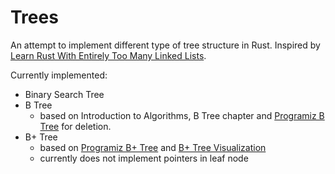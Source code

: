 # Trees

An attempt to implement different type of tree structure in Rust.
Inspired by [Learn Rust With Entirely Too Many Linked
Lists](https://rust-unofficial.github.io/too-many-lists/index.html).

Currently implemented:

- Binary Search Tree
- B Tree
  - based on Introduction to Algorithms, B Tree chapter and [Programiz B
    Tree](https://www.programiz.com/dsa/b-tree) for deletion.
- B+ Tree
  - based on [Programiz B+ Tree](https://www.programiz.com/dsa/b-plus-tree)
    and [B+ Tree Visualization](https://www.cs.usfca.edu/~galles/visualization/BPlusTree.html)
  - currently does not implement pointers in leaf node
